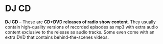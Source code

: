 # DJ CD

**DJ CD** – These are **CD+DVD releases of radio show content**. They usually contain high-quality versions of recorded episodes as mp3 with extra audio content exclusive to the release as audio tracks. Some even come with an extra DVD that contains behind-the-scenes videos.
